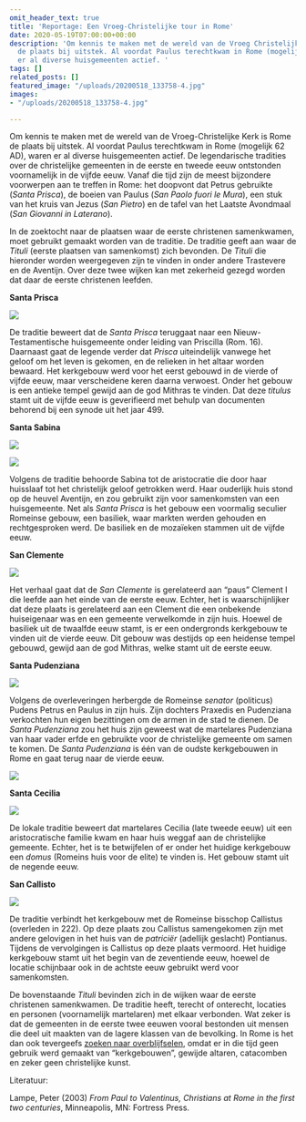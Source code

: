 ```yaml
---
omit_header_text: true
title: 'Reportage: Een Vroeg-Christelijke tour in Rome'
date: 2020-05-19T07:00:00+00:00
description: 'Om kennis te maken met de wereld van de Vroeg Christelijke Kerk is Rome
  de plaats bij uitstek. Al voordat Paulus terechtkwam in Rome (mogelijk 62 AD), waren
  er al diverse huisgemeenten actief. '
tags: []
related_posts: []
featured_image: "/uploads/20200518_133758-4.jpg"
images:
- "/uploads/20200518_133758-4.jpg"

---
```

Om kennis te maken met de wereld van de Vroeg-Christelijke Kerk is Rome de plaats bij uitstek. Al voordat Paulus terechtkwam in Rome (mogelijk 62 AD), waren er al diverse huisgemeenten actief. De legendarische tradities over de christelijke gemeenten in de eerste en tweede eeuw ontstonden voornamelijk in de vijfde eeuw. Vanaf die tijd zijn de meest bijzondere voorwerpen aan te treffen in Rome: het doopvont dat Petrus gebruikte (_Santa Prisca_), de boeien van Paulus (_San Paolo fuori le Mura_), een stuk van het kruis van Jezus (_San Pietro_) en de tafel van het Laatste Avondmaal (_San Giovanni in Laterano_).

In de zoektocht naar de plaatsen waar de eerste christenen samenkwamen, moet gebruikt gemaakt worden van de traditie. De traditie geeft aan waar de _Tituli_ (eerste plaatsen van samenkomst) zich bevonden. De _Tituli_ die hieronder worden weergegeven zijn te vinden in onder andere Trastevere en de Aventijn. Over deze twee wijken kan met zekerheid gezegd worden dat daar de eerste christenen leefden.

**Santa Prisca**

![](/uploads/prisca-1.jpg)

De traditie beweert dat de _Santa Prisca_ teruggaat naar een Nieuw-Testamentische huisgemeente onder leiding van Priscilla (Rom. 16). Daarnaast gaat de legende verder dat _Prisca_ uiteindelijk vanwege het geloof om het leven is gekomen, en de relieken in het altaar worden bewaard. Het kerkgebouw werd voor het eerst gebouwd in de vierde of vijfde eeuw, maar verscheidene keren daarna verwoest. Onder het gebouw is een antieke tempel gewijd aan de god Mithras te vinden. Dat deze _titulus_ stamt uit de vijfde eeuw is geverifieerd met behulp van documenten behorend bij een synode uit het jaar 499.

**Santa Sabina**

![](/uploads/sabina-exterior-1.jpg)

![](/uploads/sabina-interior-1.jpg)

Volgens de traditie behoorde Sabina tot de aristocratie die door haar huisslaaf tot het christelijk geloof getrokken werd. Haar ouderlijk huis stond op de heuvel Aventijn, en zou gebruikt zijn voor samenkomsten van een huisgemeente. Net als _Santa Prisca_ is het gebouw een voormalig seculier Romeinse gebouw, een basiliek, waar markten werden gehouden en rechtgesproken werd. De basiliek en de mozaïeken stammen uit de vijfde eeuw.

**San Clemente**

![](/uploads/s-clemente-1.jpg)

Het verhaal gaat dat de _San Clemente_ is gerelateerd aan “paus” Clement I die leefde aan het einde van de eerste eeuw. Echter, het is waarschijnlijker dat deze plaats is gerelateerd aan een Clement die een onbekende huiseigenaar was en een gemeente verwelkomde in zijn huis. Hoewel de basiliek uit de twaalfde eeuw stamt, is er een ondergronds kerkgebouw te vinden uit de vierde eeuw. Dit gebouw was destijds op een heidense tempel gebouwd, gewijd aan de god Mithras, welke stamt uit de eerste eeuw.

**Santa Pudenziana**

![](/uploads/dsc_0327-1.jpg)

Volgens de overleveringen herbergde de Romeinse _senator_ (politicus) Pudens Petrus en Paulus in zijn huis. Zijn dochters Praxedis en Pudenziana verkochten hun eigen bezittingen om de armen in de stad te dienen. De _Santa Pudenziana_ zou het huis zijn geweest wat de martelares Pudenziana van haar vader erfde en gebruikte voor de christelijke gemeente om samen te komen. De _Santa Pudenziana_ is één van de oudste kerkgebouwen in Rome en gaat terug naar de vierde eeuw.

![](/uploads/dsc_0329-1.jpg)

**Santa Cecilia**

![](/uploads/cecilia-1.jpg)

De lokale traditie beweert dat martelares Cecilia (late tweede eeuw) uit een aristocratische familie kwam en haar huis weggaf aan de christelijke gemeente. Echter, het is te betwijfelen of er onder het huidige kerkgebouw een _domus_ (Romeins huis voor de elite) te vinden is. Het gebouw stamt uit de negende eeuw.

**San Callisto**

![](/uploads/s-callisto-1.jpg)

De traditie verbindt het kerkgebouw met de Romeinse bisschop Callistus (overleden in 222). Op deze plaats zou Callistus samengekomen zijn met andere gelovigen in het huis van de _patriciër_ (adellijk geslacht) Pontianus. Tijdens de vervolgingen is Callistus op deze plaats vermoord. Het huidige kerkgebouw stamt uit het begin van de zeventiende eeuw, hoewel de locatie schijnbaar ook in de achtste eeuw gebruikt werd voor samenkomsten.

De bovenstaande _Tituli_ bevinden zich in de wijken waar de eerste christenen samenkwamen. De traditie heeft, terecht of onterecht, locaties en personen (voornamelijk martelaren) met elkaar verbonden. Wat zeker is dat de gemeenten in de eerste twee eeuwen vooral bestonden uit mensen die deel uit maakten van de lagere klassen van de bevolking. In Rome is het dan ook tevergeefs [zoeken naar overblijfselen](), omdat er in die tijd geen gebruik werd gemaakt van “kerkgebouwen”, gewijde altaren, catacomben en zeker geen christelijke kunst.

Literatuur:

Lampe, Peter (2003) _From Paul to Valentinus, Christians at Rome in the first two centuries_, Minneapolis, MN: Fortress Press.